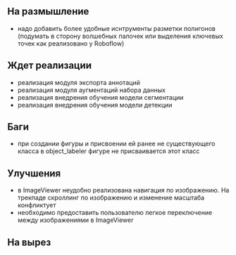 ## На размышление
- надо добавить более удобные иснтрументы разметки полигонов (подумать в сторону волшебных палочек или выделения ключевых точек как реализовано у Roboflow)

## Ждет реализации
- реализация модуля экспорта аннотаций
- реализация модуля аугментаций набора данных
- реализация внедрения обучения модели сегментации
- реализация внедрения обучения модели детекции

## Баги
- при создании фигуры и присвоении ей ранее не существующего класса в object_labeler фигуре не присваивается этот класс

## Улучшения
- в ImageViewer неудобно реализована навигация по изображению. На трекпаде скроллинг по изображению и изменение масштаба конфликтует
- необходимо предоставить пользователю легкое переключение между изображениями в ImageViewer

## На вырез
